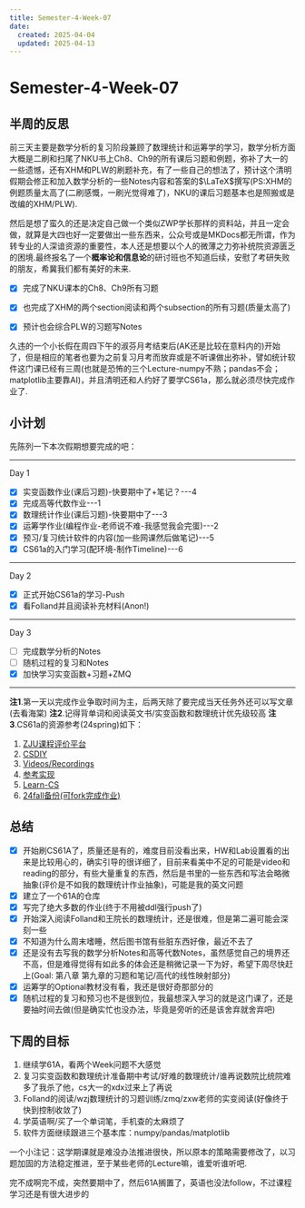 ```yaml
---
title: Semester-4-Week-07
date: 
  created: 2025-04-04
  updated: 2025-04-13
---
```


# Semester-4-Week-07

## 半周的反思

前三天主要是数学分析的复习阶段兼顾了数理统计和运筹学的学习，数学分析方面大概是二刷和扫尾了NKU书上Ch8、Ch9的所有课后习题和例题，弥补了大一的一些遗憾，还有XHM和PLW的刷题补充，有了一些自己的想法了，预计这个清明假期会修正和加入数学分析的一些Notes内容和答案的$\LaTeX$撰写(PS:XHM的例题质量太高了(二刷感慨，一刷光觉得难了)，NKU的课后习题基本也是照搬或是改编的XHM/PLW).

然后是想了蛮久的还是决定自己做一个类似ZWP学长那样的资料站，并且一定会做，就算是大四也好一定要做出一些东西来，公众号或是MKDocs都无所谓，作为转专业的人深谙资源的重要性，本人还是想要以个人的微薄之力弥补统院资源匮乏的困境.最终报名了一个**概率论和信息论**的研讨班也不知道后续，安慰了考研失败的朋友，希冀我们都有美好的未来.

- [x] 完成了NKU课本的Ch8、Ch9所有习题
- [x] 也完成了XHM的两个section阅读和两个subsection的所有习题(质量太高了)
- [x] 预计也会综合PLW的习题写Notes


久违的一个小长假在周四下午的淑芬月考结束后(AK还是比较在意料内的)开始了，但是相应的笔者也要为之前复习月考而放弃或是不听课做出弥补，譬如统计软件这门课已经有三周(也就是恐怖的三个Lecture-numpy不熟；pandas不会；matplotlib主要靠AI)，并且清明还和人约好了要学CS61a，那么就必须尽快完成作业了.

## 小计划

先陈列一下本次假期想要完成的吧：

---
Day 1

- [x] 实变函数作业(课后习题)-快要期中了+笔记？---4
- [x] 完成高等代数作业---1
- [x] 数理统计作业(课后习题)-快要期中了---3
- [x] 运筹学作业(编程作业-老师说不难-我感觉我会完蛋)---2
- [x] 预习/复习统计软件的内容(加一些网课然后做笔记)---5
- [x] CS61a的入门学习(配环境-制作Timeline)---6
---
Day 2

- [x] 正式开始CS61a的学习-Push
- [x] 看Folland并且阅读补充材料(Anon!)
---
Day 3

- [ ] 完成数学分析的Notes
- [ ] 随机过程的复习和Notes
- [x] 加快学习实变函数+习题+ZMQ
---

**注1**.第一天以完成作业争取时间为主，后两天除了要完成当天任务外还可以写文章(去看海棠)
**注2**.记得背单词和阅读英文书/实变函数和数理统计优先级较高
**注3**.CS61a的资源参考(24spring)如下：
1. [ZJU课程评价平台](https://conanhujinming.github.io/comments-for-awesome-courses/%E8%AE%A1%E7%AE%97%E6%9C%BA%E5%AF%BC%E8%AE%BA/UC%20BerkeleyCS61A%E8%AE%A1%E7%AE%97%E6%9C%BA%E7%A8%8B%E5%BA%8F%E7%9A%84%E6%9E%84%E9%80%A0%E4%B8%8E%E8%A7%A3%E9%87%8A/)
2. [CSDIY](https://csdiy.wiki/%E7%BC%96%E7%A8%8B%E5%85%A5%E9%97%A8/Python/CS61A/?h=cs61a#_1)
3. [Videos/Recordings](https://www.bilibili.com/video/BV1sy411z7nA/?vd_source=483c12ed150608294868953a0c6e7078)
4. [参考实现](https://github.com/shuo-liu16/CS61A)
5. [Learn-CS](https://www.learncs.site/docs/curriculum-resource/cs61a/cs61a_en)
6. [24fall备份(可fork完成作业)](https://github.com/InsideEmpire/CS61A-Assignments?tab=readme-ov-file#%E4%B8%AD%E6%96%87%E8%AF%B4%E6%98%8E)


## 总结

- [x] 开始刷CS61A了，质量还是有的，难度目前没看出来，HW和Lab设置看的出来是比较用心的，确实引导的很详细了，目前来看美中不足的可能是video和reading的部分，有些大量重复的东西，然后是书里的一些东西和写法会略微抽象(评价是不如我的数理统计作业抽象)，可能是我的英文问题
- [x] 建立了一个61A的仓库
- [x] 写完了绝大多数的作业(终于不用被ddl强行push了)
- [x] 开始深入阅读Folland和王院长的数理统计，还是很难，但是第二遍可能会深刻一些
- [x] 不知道为什么周末嗜睡，然后图书馆有些脏东西好像，最近不去了
- [x] 还是没有去写我的数学分析Notes和高等代数Notes，虽然感觉自己的境界还不高，但是难得觉得有如此多的体会还是稍微记录一下为好，希望下周尽快赶上(Goal: 第八章 第九章的习题和笔记/高代的线性映射部分)
- [x] 运筹学的Optional教材没有看，我还是很好奇那部分的
- [x] 随机过程的复习和预习也不是很到位，我最想深入学习的就是这门课了，还是要抽时间去做(但是确实忙也没办法，毕竟是旁听的还是该舍弃就舍弃吧)

## 下周的目标

1.  继续学61A，看两个Week问题不大感觉
2. 复习实变函数和数理统计准备期中考试/好难的数理统计/谁再说数院比统院难多了我杀了他，cs大一的xdx过来上了再说
3. Folland的阅读/wzj数理统计的习题训练/zmq/zxw老师的实变阅读(好像终于快到控制收敛了)
4. 学英语啊/买了一个单词笔，手机查的太麻烦了
5. 软件方面继续跟进三个基本库：numpy/pandas/matplotlib


一个小注记：这学期课就是难没办法推进很快，所以原本的策略需要修改了，以习题加固的方法稳定推进，至于某些老师的Lecture嘛，谁爱听谁听吧.



完不成啊完不成，突然要期中了，然后61A搁置了，英语也没法follow，不过课程学习还是有很大进步的